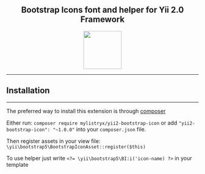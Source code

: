 <h2 style="text-align: center">Bootstrap Icons font and helper for Yii 2.0 Framework</h2>

<p align="center">
    <a href="https://github.com/yiisoft" target="_blank">
        <img src="https://avatars0.githubusercontent.com/u/993323" height="100px">
    </a>
</p>

---

## Installation #

___

The preferred way to install this extension is through [composer ](http://getcomposer.org/download/)

Either run: `composer require mylistryx/yii2-bootstrap-icon`  or add `"yii2-bootstrap-icon": "~1.0.0"` into your `composer.json` file.

Then register assets in your view file: `\yii\bootstrap5\BootstrapIconAsset::register($this)`

To use helper just write `<?= \yii\bootstrap5\BI:i('icon-name) ?>` in your template
